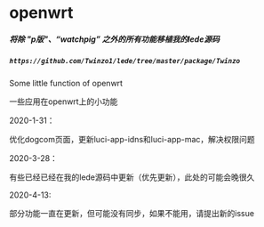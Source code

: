 # openwrt
##### 将除 "p版"、“watchpig” 之外的所有功能移植我的lede源码
##### ``` https://github.com/Twinzo1/lede/tree/master/package/Twinzo ```
Some little function of openwrt

一些应用在openwrt上的小功能

2020-1-31：

优化dogcom页面，更新luci-app-idns和luci-app-mac，解决权限问题

2020-3-28：

有些已经已经在我的lede源码中更新（优先更新），此处的可能会晚很久

2020-4-13:

部分功能一直在更新，但可能没有同步，如果不能用，请提出新的issue
